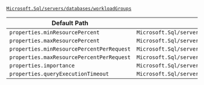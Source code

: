 [`Microsoft.Sql/servers/databases/workloadGroups`](https://docs.microsoft.com/en-us/azure/templates/microsoft.sql/servers/databases/workloadgroups)

| Default Path | Alias |
|---|---|
| `properties.minResourcePercent` | `Microsoft.Sql/servers/databases/workloadGroups/minResourcePercent` |
| `properties.maxResourcePercent` | `Microsoft.Sql/servers/databases/workloadGroups/maxResourcePercent` |
| `properties.minResourcePercentPerRequest` | `Microsoft.Sql/servers/databases/workloadGroups/minResourcePercentPerRequest` |
| `properties.maxResourcePercentPerRequest` | `Microsoft.Sql/servers/databases/workloadGroups/maxResourcePercentPerRequest` |
| `properties.importance` | `Microsoft.Sql/servers/databases/workloadGroups/importance` |
| `properties.queryExecutionTimeout` | `Microsoft.Sql/servers/databases/workloadGroups/queryExecutionTimeout` |

